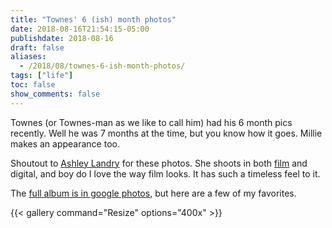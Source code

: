 ```yaml
---
title: "Townes' 6 (ish) month photos"
date: 2018-08-16T21:54:15-05:00
publishdate: 2018-08-16
draft: false
aliases:
  - /2018/08/townes-6-ish-month-photos/
tags: ["life"]
toc: false
show_comments: false
---
```


Townes (or Townes-man as we like to call him) had his 6 month pics recently. Well he was 7 months at the time, but you know how it goes. Millie makes an appearance too. 

Shoutout to [Ashley Landry](https://ashley-landry.com/) for these photos. She shoots in both [film](https://ashley-landry.com/2018/03/05/why-im-loving-film-lately/) and digital, and boy do I love the way film looks. It has such a timeless feel to it. 

The [full album is in google photos](https://photos.app.goo.gl/wXuqAnSzkkCrTxT9A), but here are a few of my favorites.  

{{< gallery 
command="Resize" 
options="400x" >}}
